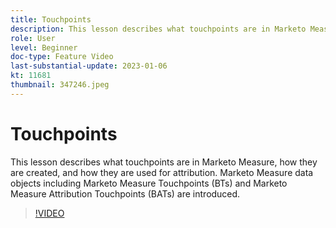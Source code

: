 ```yaml
---
title: Touchpoints
description: This lesson describes what touchpoints are in Marketo Measure, how they are created, and how they are used for attribution. Marketo Measure data objects including Marketo Measure Touchpoints (BTs) and Marketo Measure Attribution Touchpoints (BATs) are introduced.
role: User
level: Beginner
doc-type: Feature Video
last-substantial-update: 2023-01-06
kt: 11681
thumbnail: 347246.jpeg
---
```


# Touchpoints

This lesson describes what touchpoints are in Marketo Measure, how they are created, and how they are used for attribution. Marketo Measure data objects including Marketo Measure Touchpoints (BTs) and Marketo Measure Attribution Touchpoints (BATs) are introduced.

>[!VIDEO](https://video.tv.adobe.com/v/347246/?quality=12&learn=on)
